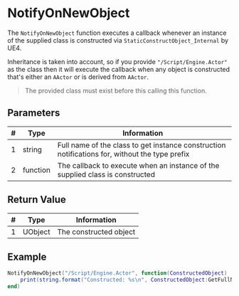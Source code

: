 # NotifyOnNewObject

The `NotifyOnNewObject` function executes a callback whenever an instance of the supplied class is constructed via `StaticConstructObject_Internal` by UE4.

Inheritance is taken into account, so if you provide `"/Script/Engine.Actor"` as the class then it will execute the callback when any object is constructed that's either an `AActor` or is derived from `AActor`.

> The provided class must exist before this calling this function.

## Parameters

| # | Type     | Information |
|---|----------|-------------|
| 1 | string   | Full name of the class to get instance construction notifications for, without the type prefix |
| 2 | function | The callback to execute when an instance of the supplied class is constructed |

## Return Value

| # | Type    | Information |
|---|---------|-------------|
| 1 | UObject | The constructed object |

## Example
```lua
NotifyOnNewObject("/Script/Engine.Actor", function(ConstructedObject)
    print(string.format("Constructed: %s\n", ConstructedObject:GetFullName()))
end)
```